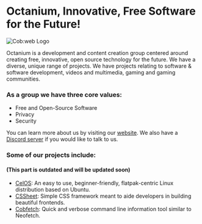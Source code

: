 # Octanium,  Innovative, Free Software for the Future!

![Cob:web Logo](https://cobweb-aclevo.org/assets/logo-trans.png)


Octanium is a development and content creation group centered around creating free, innovative, open source technology for the future. We have a diverse, unique range of projects. We have projects relating to software & software development, videos and multimedia, gaming and gaming communities.

### As a group we have three core values:
- Free and Open-Source Software
- Privacy
- Security

You can learn more about us by visiting our [website](https://cobweb-aclevo.org/). We also have a [Discord server](https://discord.gg/z3GXvGtuek) if you would like to talk to us.

### Some of our projects include:
#### (This part is outdated and will be updated soon)
- [CelOS](https://celos.cobweb-aclevo.org/): An easy to use, beginner-friendly, flatpak-centric Linux distribution based on Ubuntu.
- [CSSheet](https://github.com/TeamCobweb/cssheet): Simple CSS framework meant to aide developers in building beautiful frontends.
- [Cobfetch](https://github.com/MathGeniusJodie/tuxfetch): Quick and verbose command line information tool similar to Neofetch.
